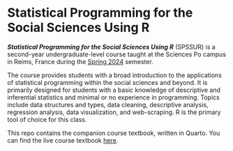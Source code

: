 # Statistical Programming for the Social Sciences Using R

***Statistical Programming for the Social Sciences Using R*** (SPSSUR) is a second-year undergraduate-level course taught at the Sciences Po campus in Reims, France during the <a href ="https://syllabus.sciencespo.fr/cours/202320/244816.html">Spring 2024</a> semester.  

The course provides students with a broad introduction to the applications of statistical programming within the social sciences and beyond.  It is primarily designed for students with a basic knowledge of descriptive and inferential statistics and minimal or no experience in programming. Topics include data structures and types, data cleaning, descriptive analysis, regression analysis, data visualization, and web-scraping.  R is the primary tool of choice for this class.

This repo contains the companion course textbook, written in Quarto.  You can find the live course textbook <a href="https://www.wesleystubenbord.com/teaching/SPSSUR">here</a>.
